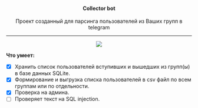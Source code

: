<!-- <h1 align="center">
  <br>
  <a href="https://github.com/s0md3v/XSStrike"><img src="https://image.ibb.co/cpuYoA/xsstrike-logo.png" alt="XSStrike"></a>
  <br>
  Сollector bot
  <br>
</h1> -->

<h4 align="center">Сollector bot</h4>

<p align="center">Проект созданный для парсинга пользователей из Ваших групп в telegram</p>

<hr align="center"/>

<p align="center">
	<img src="https://img.shields.io/pypi/pyversions/apache-airflow.svg">
</p>


**Что умеет:**
- [x] Хранить список пользователей вступивших и вышедших из групп(ы) в базе данных SQLite.
- [x] Формирование и выгрузка списка пользователей в csv файл по всем группам или по отдельности. 
- [x] Проверка на админа.
- [ ] Проверяет текст на SQL injection.